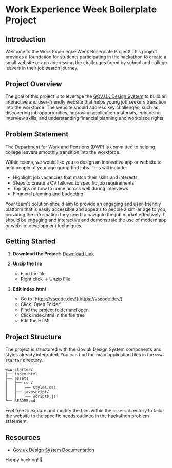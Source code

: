 # Work Experience Week Boilerplate Project

## Introduction

Welcome to the Work Experience Week Boilerplate Project! This project provides a foundation for students participating in the hackathon to create a small website or app addressing the challenges faced by school and college leavers in their job search journey.

## Project Overview

The goal of this project is to leverage the [GOV.UK Design System](https://design-system.service.gov.uk/) to build an interactive and user-friendly website that helps young job seekers transition into the workforce. The website should address key challenges, such as discovering job opportunities, improving application materials, enhancing interview skills, and understanding financial planning and workplace rights.

## Problem Statement
The Department for Work and Pensions (DWP) is committed to helping college leavers smoothly transition into the workforce.
 
Within teams, we would like you to design an innovative app or website to help people of your age group find jobs.  This will include:
  
* Highlight job vacancies that match their skills and interests
* Steps to create a CV tailored to specific job requirements
* Top tips on how to come across well during interviews
* Financial planning and budgeting

Your team's solution should aim to provide an engaging and user-friendly platform that is easily accessible and appeals to people a similar age to you, providing the information they need to navigate the job market effectively.   It should be engaging and interactive and demonstrate the use of modern app or website development techniques.

## Getting Started

1. **Download the Project:**
   [Download Link](https://github.com/Danomanic/wxw-starter/archive/refs/heads/main.zip)

2. **Unzip the file**
    * Find the file
    * Right click -> Unzip File

3. **Edit index.html**
    * Go to [https://vscode.dev/](https://vscode.dev/)
    * Click 'Open Folder'
    * Find the project folder and open
    * Click index.html in the file tree
    * Edit the HTML


## Project Structure

The project is structured with the Gov.uk Design System components and styles already integrated. You can find the main application files in the `wxw-starter` directory.

```plaintext
wxw-starter/
├── index.html
├── assets
│   ├── css/
│   │   ├── styles.css
│   ├── javascript/
│   │   ├── scripts.js
└── README.md
```

Feel free to explore and modify the files within the `assets` directory to tailor the website to the specific needs outlined in the hackathon problem statement.


## Resources

- [Gov.uk Design System Documentation](https://design-system.service.gov.uk/)

Happy hacking! 🚀